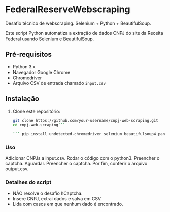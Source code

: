 # FederalReserveWebscraping
Desafio técnico de webscraping. Selenium + Python + BeautifulSoup.

Este script Python automatiza a extração de dados CNPJ do site da Receita Federal usando Selenium e BeautifulSoup.

## Pré-requisitos

- Python 3.x
- Navegador Google Chrome
- Chromedriver
- Arquivo CSV de entrada chamado `input.csv`

## Instalação

1. Clone este repositório:

    ```bash
    git clone https://github.com/your-username/cnpj-web-scraping.git
    cd cnpj-web-scraping```

    ``` pip install undetected-chromedriver selenium beautifulsoup4 pandas

### Uso
  Adicionar CNPJs a input.csv.
  Rodar o código com o python3.
  Preencher o captcha.
  Aguardar.
  Preencher o captcha.
  Por fim, conferir o arquivo output.csv.

### Detalhes do script
  - NÃO resolve o desafio hCaptcha.
  - Insere CNPJ, extrai dados e salva em CSV.
  - Lida com casos em que nenhum dado é encontrado.